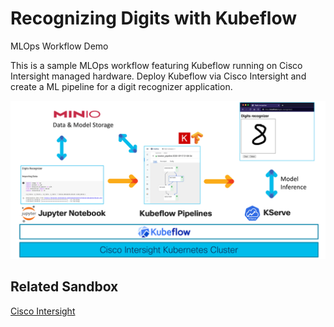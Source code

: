 Recognizing Digits with Kubeflow
=====================================
MLOps Workflow Demo

This is a sample MLOps workflow featuring Kubeflow running on Cisco Intersight managed hardware. Deploy Kubeflow via Cisco Intersight and create a ML pipeline for a digit recognizer application.

![](images/app-overview.png)

## Related Sandbox
[Cisco Intersight](https://devnetsandbox.cisco.com/RM/Diagram/Index/a63216d2-e891-4856-9f27-309ca61ec862?diagramType=Topology)

